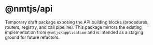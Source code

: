 # @nmtjs/api

Temporary draft package exposing the API building blocks (procedures, routers, registry, and call pipeline). This package mirrors the existing implementation from `@nmtjs/application` and is intended as a staging ground for future refactors.
